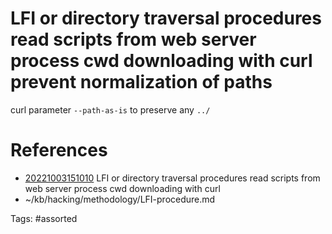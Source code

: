 # LFI or directory traversal procedures read scripts from web server process cwd downloading with curl  prevent normalization of paths
curl parameter `--path-as-is` to preserve any `../`

# References
- [20221003151010](/zet/20221003151010/) LFI or directory traversal procedures read scripts from web server process cwd downloading with curl 
- ~/kb/hacking/methodology/LFI-procedure.md

Tags:
    #assorted

